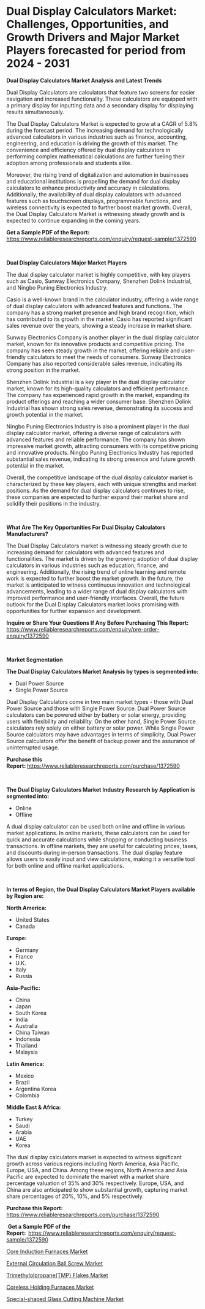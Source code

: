 <p><h1>Dual Display Calculators Market: Challenges, Opportunities, and Growth Drivers and Major Market Players forecasted for period from 2024 - 2031</h1></p><p><strong>Dual Display Calculators Market Analysis and Latest Trends</strong></p>
<p><p>Dual Display Calculators are calculators that feature two screens for easier navigation and increased functionality. These calculators are equipped with a primary display for inputting data and a secondary display for displaying results simultaneously. </p><p>The Dual Display Calculators Market is expected to grow at a CAGR of 5.8% during the forecast period. The increasing demand for technologically advanced calculators in various industries such as finance, accounting, engineering, and education is driving the growth of this market. The convenience and efficiency offered by dual display calculators in performing complex mathematical calculations are further fueling their adoption among professionals and students alike. </p><p>Moreover, the rising trend of digitalization and automation in businesses and educational institutions is propelling the demand for dual display calculators to enhance productivity and accuracy in calculations. Additionally, the availability of dual display calculators with advanced features such as touchscreen displays, programmable functions, and wireless connectivity is expected to further boost market growth. Overall, the Dual Display Calculators Market is witnessing steady growth and is expected to continue expanding in the coming years.</p></p>
<p><strong>Get a Sample PDF of the Report:&nbsp;</strong> <a href="https://www.reliableresearchreports.com/enquiry/request-sample/1372590">https://www.reliableresearchreports.com/enquiry/request-sample/1372590</a></p>
<p>&nbsp;</p>
<p><strong>Dual Display Calculators Major Market Players</strong></p>
<p><p>The dual display calculator market is highly competitive, with key players such as Casio, Sunway Electronics Company, Shenzhen Dolink Industrial, and Ningbo Puning Electronics Industry. </p><p>Casio is a well-known brand in the calculator industry, offering a wide range of dual display calculators with advanced features and functions. The company has a strong market presence and high brand recognition, which has contributed to its growth in the market. Casio has reported significant sales revenue over the years, showing a steady increase in market share.</p><p>Sunway Electronics Company is another player in the dual display calculator market, known for its innovative products and competitive pricing. The company has seen steady growth in the market, offering reliable and user-friendly calculators to meet the needs of consumers. Sunway Electronics Company has also reported considerable sales revenue, indicating its strong position in the market.</p><p>Shenzhen Dolink Industrial is a key player in the dual display calculator market, known for its high-quality calculators and efficient performance. The company has experienced rapid growth in the market, expanding its product offerings and reaching a wider consumer base. Shenzhen Dolink Industrial has shown strong sales revenue, demonstrating its success and growth potential in the market.</p><p>Ningbo Puning Electronics Industry is also a prominent player in the dual display calculator market, offering a diverse range of calculators with advanced features and reliable performance. The company has shown impressive market growth, attracting consumers with its competitive pricing and innovative products. Ningbo Puning Electronics Industry has reported substantial sales revenue, indicating its strong presence and future growth potential in the market.</p><p>Overall, the competitive landscape of the dual display calculator market is characterized by these key players, each with unique strengths and market positions. As the demand for dual display calculators continues to rise, these companies are expected to further expand their market share and solidify their positions in the industry.</p></p>
<p>&nbsp;</p>
<p><strong>What Are The Key Opportunities For Dual Display Calculators Manufacturers?</strong></p>
<p><p>The Dual Display Calculators market is witnessing steady growth due to increasing demand for calculators with advanced features and functionalities. The market is driven by the growing adoption of dual display calculators in various industries such as education, finance, and engineering. Additionally, the rising trend of online learning and remote work is expected to further boost the market growth. In the future, the market is anticipated to witness continuous innovation and technological advancements, leading to a wider range of dual display calculators with improved performance and user-friendly interfaces. Overall, the future outlook for the Dual Display Calculators market looks promising with opportunities for further expansion and development.</p></p>
<p><strong>Inquire or Share Your Questions If Any Before Purchasing This Report:</strong> <a href="https://www.reliableresearchreports.com/enquiry/pre-order-enquiry/1372590">https://www.reliableresearchreports.com/enquiry/pre-order-enquiry/1372590</a></p>
<p>&nbsp;</p>
<p><strong>Market Segmentation</strong></p>
<p><strong>The Dual Display Calculators Market Analysis by types is segmented into:</strong></p>
<p><ul><li>Dual Power Source</li><li>Single Power Source</li></ul></p>
<p><p>Dual Display Calculators come in two main market types - those with Dual Power Source and those with Single Power Source. Dual Power Source calculators can be powered either by battery or solar energy, providing users with flexibility and reliability. On the other hand, Single Power Source calculators rely solely on either battery or solar power. While Single Power Source calculators may have advantages in terms of simplicity, Dual Power Source calculators offer the benefit of backup power and the assurance of uninterrupted usage.</p></p>
<p><strong>Purchase this Report:&nbsp;</strong><a href="https://www.reliableresearchreports.com/purchase/1372590">https://www.reliableresearchreports.com/purchase/1372590</a></p>
<p>&nbsp;</p>
<p><strong>The Dual Display Calculators Market Industry Research by Application is segmented into:</strong></p>
<p><ul><li>Online</li><li>Offline</li></ul></p>
<p><p>A dual display calculator can be used both online and offline in various market applications. In online markets, these calculators can be used for quick and accurate calculations while shopping or conducting business transactions. In offline markets, they are useful for calculating prices, taxes, and discounts during in-person transactions. The dual display feature allows users to easily input and view calculations, making it a versatile tool for both online and offline market applications.</p></p>
<p>&nbsp;</p>
<p><strong>In terms of Region, the Dual Display Calculators Market Players available by Region are:</strong></p>
<p>
    <p> <strong> North America: </strong>
        <ul>
            <li>United States</li>
            <li>Canada</li>
        </ul>
        </p> 
    <p> <strong> Europe: </strong>
        <ul>
            <li>Germany</li>
            <li>France</li>
            <li>U.K.</li>
            <li>Italy</li>
            <li>Russia</li>
        </ul>
        </p> 
    <p> <strong> Asia-Pacific: </strong>
        <ul>
            <li>China</li>
            <li>Japan</li>
            <li>South Korea</li>
            <li>India</li>
            <li>Australia</li>
            <li>China Taiwan</li>
            <li>Indonesia</li>
            <li>Thailand</li>
            <li>Malaysia</li>
        </ul>
        </p> 
    <p> <strong> Latin America: </strong>
        <ul>
            <li>Mexico</li>
            <li>Brazil</li>
            <li>Argentina Korea</li>
            <li>Colombia</li>
        </ul>
        </p> 
    <p> <strong> Middle East & Africa: </strong>
        <ul>
            <li>Turkey</li>
            <li>Saudi</li>
            <li>Arabia</li>
            <li>UAE</li>
            <li>Korea</li>
        </ul>
    </p>
    </p>
<p><p>The dual display calculators market is expected to witness significant growth across various regions including North America, Asia Pacific, Europe, USA, and China. Among these regions, North America and Asia Pacific are expected to dominate the market with a market share percentage valuation of 35% and 30% respectively. Europe, USA, and China are also anticipated to show substantial growth, capturing market share percentages of 20%, 10%, and 5% respectively.</p></p>
<p><strong>Purchase this Report: </strong><a href="https://www.reliableresearchreports.com/purchase/1372590">https://www.reliableresearchreports.com/purchase/1372590</a></p>
<p>&nbsp;<strong>Get a Sample PDF of the Report:&nbsp;&nbsp;</strong><a href="https://www.reliableresearchreports.com/enquiry/request-sample/1372590">https://www.reliableresearchreports.com/enquiry/request-sample/1372590</a></p>
<p><strong></strong></p>
<p><p><a href="https://github.com/YashRP12/Market-Research-Report-List-3/blob/main/core-induction-furnaces-market.md">Core Induction Furnaces Market</a></p><p><a href="https://medium.com/@tammyfreeman2022/external-circulation-ball-screw-market-trends-forecast-and-competitive-analysis-to-2031-3e26e69d0665">External Circulation Ball Screw Market</a></p><p><a href="https://issuu.com/reportprime-2/docs/trimethylolpropanetmp-flakes-market-size-2030.pptx">Trimethylolpropane(TMP) Flakes Market</a></p><p><a href="https://github.com/Angelnienowdseej3e45z3p8c/Market-Research-Report-List-1/blob/main/coreless-holding-furnaces-market.md">Coreless Holding Furnaces Market</a></p><p><a href="https://medium.com/@tammyfreeman2022/special-shaped-glass-cutting-machine-market-analysis-and-sze-forecasted-for-period-from-2024-to-013f36d51aef">Special-shaped Glass Cutting Machine Market</a></p></p>